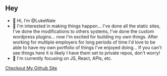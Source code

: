 ## Hey 
- 👋 Hi, I’m @LukeWale
- 👀 I'm interested in making things happen... I've done all the static sites, I've done the modifications to others systems, I've done the custom wordpress plugins... now I'm excited for building my own things. After working for multiple employers for long periods of time I'd love to be able to have my own portfolio of things I've enjoyed doing... If you can't see things here it is likely I have them set to private repos, don't worry!
- 🌱 I'm currently focusing on JS, React, APIs, etc.

[Checkout My Github Site](https://lukewale.github.io/)

<!---
LukeWale/LukeWale is a ✨ special ✨ repository because its `README.md` (this file) appears on your GitHub profile.
You can click the Preview link to take a look at your changes.
--->
